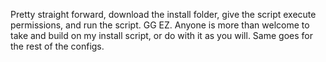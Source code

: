 Pretty straight forward, download the install folder, give the script execute permissions, and run the script. GG EZ. Anyone is more than welcome to take and build on my install script, or do with it as you will. Same goes for the rest of the configs.
